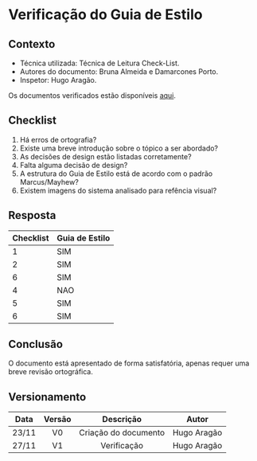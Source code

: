 # Verificação do Guia de Estilo

## Contexto

- Técnica utilizada: Técnica de Leitura Check-List.
- Autores do documento: Bruna Almeida e Damarcones Porto.
- Inspetor: Hugo Aragão.

<p align = "justify">Os documentos verificados estão disponíveis <a href="https://interacao-humano-computador.github.io/2020.1-Prefeiturade-Aguas-Lindas-de-Goias/analise_requisitos/guia_estilo/">aqui</a>.</p>


## Checklist

1. Há erros de ortografia?
2. Existe uma breve introdução sobre o tópico a ser abordado?
3. As decisões de design estão listadas corretamente?
4. Falta alguma decisão de design?
5. A estrutura do Guia de Estilo está de acordo com o padrão Marcus/Mayhew?
6. Existem imagens do sistema analisado para refência visual?

## Resposta

| Checklist | Guia de Estilo       |
| :-------- | :------------------- |
| 1         | SIM                  |
| 2         | SIM                  |
| 6         | SIM                  |
| 4         | NAO                  |
| 5         | SIM                  |
| 6         | SIM                  |


## Conclusão

O documento está apresentado de forma satisfatória, apenas requer uma breve revisão ortográfica.

## Versionamento

| Data  | Versão |      Descrição       |     Autor     |
| :---: | :----: | :------------------: | :-----------: |
| 23/11 |   V0   | Criação do documento | Hugo Aragão   |
| 27/11 |   V1   |  Verificação         | Hugo Aragão   |

